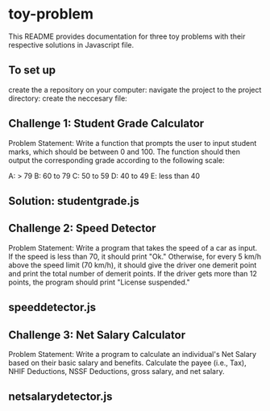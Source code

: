 # toy-problem
This README provides documentation for three toy problems with their respective solutions in Javascript file. 
## To set up
create the a repository on your computer:
navigate the project to the project directory:
create the neccesary file:


## Challenge 1: Student Grade Calculator
Problem Statement:
Write a function that prompts the user to input student marks, which should be between 0 and 100. The function should then output the corresponding grade according to the following scale:

A: > 79
B: 60 to 79
C: 50 to 59
D: 40 to 49
E: less than 40
## Solution: studentgrade.js

## Challenge 2: Speed Detector
Problem Statement:
Write a program that takes the speed of a car as input. If the speed is less than 70, it should print "Ok." Otherwise, for every 5 km/h above the speed limit (70 km/h), it should give the driver one demerit point and print the total number of demerit points. If the driver gets more than 12 points, the program should print "License suspended."

## speeddetector.js

## Challenge 3: Net Salary Calculator
Problem Statement:
Write a program to calculate an individual's Net Salary based on their basic salary and benefits. Calculate the payee (i.e., Tax), NHIF Deductions, NSSF Deductions, gross salary, and net salary.
## netsalarydetector.js